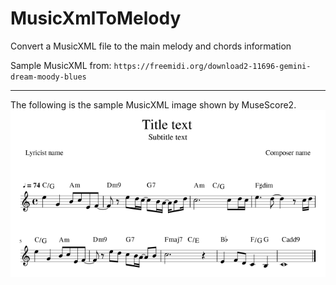 # MusicXmlToMelody
Convert a MusicXML file to the main melody and chords information

Sample MusicXML from:
`https://freemidi.org/download2-11696-gemini-dream-moody-blues`

---
The following is the sample MusicXML image shown by MuseScore2.
![Alt text](/sample_score.png)
